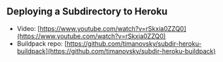 ## Deploying a Subdirectory to Heroku
- Video: [https://www.youtube.com/watch?v=rSkxia0ZZQ0](https://www.youtube.com/watch?v=rSkxia0ZZQ0)
- Buildpack repo: [https://github.com/timanovsky/subdir-heroku-buildpack](https://github.com/timanovsky/subdir-heroku-buildpack)